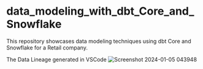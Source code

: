 # data_modeling_with_dbt_Core_and_Snowflake
This repository showcases data modeling techniques using dbt Core and Snowflake for a Retail company.

The Data Lineage generated in VSCode
![Screenshot 2024-01-05 043948](https://github.com/mustafa0taru/data_modeling_with_dbt_Core_and_Snowflake/assets/81088966/bcfbf5c3-270c-48b1-8e03-2c6dfdd14665)

